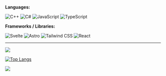 **Languages:**  

![C++](https://img.shields.io/badge/C++-00599C?logo=cplusplus&logoColor=white)
![C#](https://img.shields.io/badge/C%23-239120?logo=c-sharp&logoColor=white)
![JavaScript](https://img.shields.io/badge/JavaScript-F7DF1E?logo=javascript&logoColor=black)
![TypeScript](https://img.shields.io/badge/TypeScript-3178C6?logo=typescript&logoColor=white)

**Frameworks / Libraries:**  

![Svelte](https://img.shields.io/badge/Svelte-FF3E00?logo=svelte&logoColor=white)
![Astro](https://img.shields.io/badge/Astro-1A1A1A?logo=astro&logoColor=white)
![Tailwind CSS](https://img.shields.io/badge/TailwindCSS-06B6D4?logo=tailwindcss&logoColor=white)
![React](https://img.shields.io/badge/React-20232A?logo=react&logoColor=61DAFB)

---
![](https://komarev.com/ghpvc/?username=temesgen-982&abbreviated=true)

[![Top Langs](https://github-readme-stats.vercel.app/api/top-langs/?username=temesgen-982&layout=compact&hide_border=true&theme=dark)](https://github.com/anuraghazra/github-readme-stats)

![](https://hit.yhype.me/github/profile?account_id=146086384)
